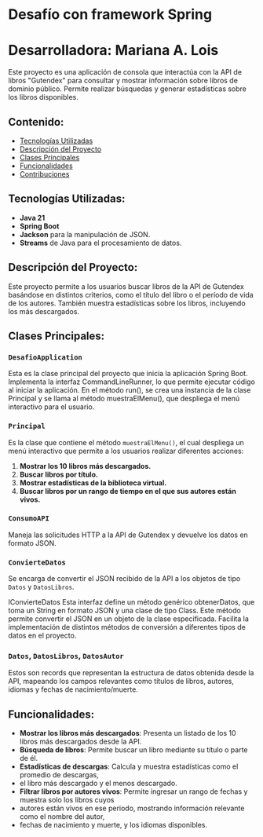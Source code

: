 # Desafío con framework Spring
# Desarrolladora: Mariana A. Lois

Este proyecto es una aplicación de consola que interactúa con la API de libros "Gutendex"
para consultar y mostrar información sobre libros de dominio público.
Permite realizar búsquedas y generar estadísticas sobre los libros disponibles.

## Contenido:

- [Tecnologías Utilizadas](#tecnologías-utilizadas)
- [Descripción del Proyecto](#descripción-del-proyecto)
- [Clases Principales](#clases-principales)
- [Funcionalidades](#funcionalidades)
- [Contribuciones](#contribuciones)

## Tecnologías Utilizadas:

- **Java 21**
- **Spring Boot**
- **Jackson** para la manipulación de JSON.
- **Streams** de Java para el procesamiento de datos.

## Descripción del Proyecto:

Este proyecto permite a los usuarios buscar libros de la API de Gutendex basándose en distintos criterios,
como el título del libro o el período de vida de los autores. También muestra estadísticas sobre los libros,
incluyendo los más descargados.

## Clases Principales:

### `DesafioApplication`

Esta es la clase principal del proyecto que inicia la aplicación Spring Boot. Implementa la interfaz
CommandLineRunner, lo que permite ejecutar código al iniciar la aplicación. En el método run(), se crea una
instancia de la clase Principal y se llama al método muestraElMenu(),
que despliega el menú interactivo para el usuario.

### `Principal`

Es la clase que contiene el método `muestraElMenu()`, el cual despliega un menú interactivo que permite a
los usuarios realizar diferentes acciones:

1. **Mostrar los 10 libros más descargados.**
2. **Buscar libros por título.**
3. **Mostrar estadísticas de la biblioteca virtual.**
4. **Buscar libros por un rango de tiempo en el que sus autores están vivos.**

### `ConsumoAPI`

Maneja las solicitudes HTTP a la API de Gutendex y devuelve los datos en formato JSON.

### `ConvierteDatos`

Se encarga de convertir el JSON recibido de la API a los objetos de tipo `Datos` y `DatosLibros`.

IConvierteDatos
Esta interfaz define un método genérico obtenerDatos, que toma un String en formato JSON y una clase de tipo
Class<T>. Este método permite convertir el JSON en un objeto de la clase especificada.
Facilita la implementación de distintos métodos de conversión a diferentes tipos de datos en el proyecto.

### `Datos`, `DatosLibros`, `DatosAutor`

Estos son records que representan la estructura de datos obtenida desde la API, mapeando los campos relevantes
como títulos de libros, autores, idiomas y fechas de nacimiento/muerte.


## Funcionalidades:

- **Mostrar los libros más descargados**: Presenta un listado de los 10 libros más descargados desde la API.
- **Búsqueda de libros**: Permite buscar un libro mediante su título o parte de él.
- **Estadísticas de descargas**: Calcula y muestra estadísticas como el promedio de descargas,
- el libro más descargado y el menos descargado.
- **Filtrar libros por autores vivos**: Permite ingresar un rango de fechas y muestra solo los libros cuyos
- autores están vivos en ese periodo, mostrando información relevante como el nombre del autor,
- fechas de nacimiento y muerte, y los idiomas disponibles.
